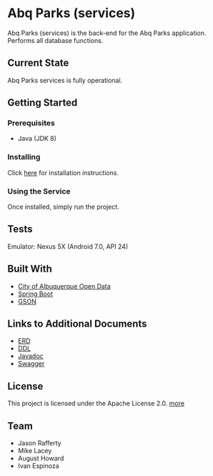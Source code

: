 # Abq Parks (services)
Abq Parks (services) is the back-end for the Abq Parks application. Performs all database functions.

## Current State
Abq Parks services is fully operational. 

## Getting Started
### Prerequisites 
* Java (JDK 8)

### Installing
Click [here](https://github.com/abq-parks/services/blob/master/docs/installation.md) for installation instructions.

### Using the Service
Once installed, simply run the project.

## Tests
Emulator: Nexus 5X (Android 7.0, API 24)

## Built With
* [City of Albuquerque Open Data](https://www.cabq.gov/abq-data)
* [Spring Boot](https://spring.io/projects/spring-boot)
* [GSON](https://sites.google.com/site/gson/)

## Links to Additional Documents
* [ERD](https://github.com/abq-parks/services/blob/master/docs/Parks%20ERD.pdf)
* [DDL](https://github.com/abq-parks/services/blob/master/docs/DDL.sql)
* [Javadoc](https://github.com/abq-parks/services/blob/master/docs/api/index.html)
* [Swagger](https://github.com/abq-parks/services/blob/master/docs/swagger.json)

## License
This project is licensed under the Apache License 2.0. [more](https://github.com/abq-parks/services/blob/master/LICENSE)

## Team
* Jason Rafferty
* Mike Lacey
* August Howard
* Ivan Espinoza

